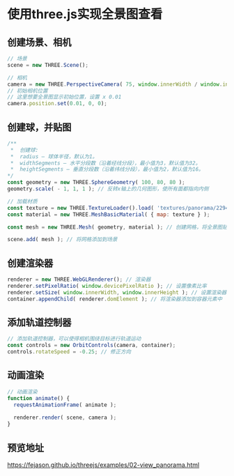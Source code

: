 # 使用three.js实现全景图查看

## 创建场景、相机
```javascript
// 场景
scene = new THREE.Scene();

// 相机
camera = new THREE.PerspectiveCamera( 75, window.innerWidth / window.innerHeight, 1, 1100 );
// 初始相机位置
// 这里想要全景图显示初始位置，设置 x 0.01
camera.position.set(0.01, 0, 0);

```

## 创建球，并贴图

```javascript
/**
 *  创建球:
 *	radius — 球体半径，默认为1。
 *	widthSegments — 水平分段数（沿着经线分段），最小值为3，默认值为32。
 *	heightSegments — 垂直分段数（沿着纬线分段），最小值为2，默认值为16。
*/
const geometry = new THREE.SphereGeometry( 100, 80, 80 );
geometry.scale( - 1, 1, 1 ); // 反转x轴上的几何图形，使所有面都指向内侧

// 加载材质
const texture = new THREE.TextureLoader().load( 'textures/panorama/2294472375_24a3b8ef46_o.jpg' );
const material = new THREE.MeshBasicMaterial( { map: texture } );

const mesh = new THREE.Mesh( geometry, material ); // 创建网格，将全景图贴在球上

scene.add( mesh ); // 将网格添加到场景

```

## 创建渲染器

```javascript
renderer = new THREE.WebGLRenderer(); // 渲染器
renderer.setPixelRatio( window.devicePixelRatio ); // 设置像素比率
renderer.setSize( window.innerWidth, window.innerHeight ); // 设置渲染器大小
container.appendChild( renderer.domElement ); // 将渲染器添加到容器元素中
```

## 添加轨道控制器

```javascript
// 添加轨道控制器，可以使得相机围绕目标进行轨道运动
const controls = new OrbitControls(camera, container);
controls.rotateSpeed = -0.25; // 修正方向
```

## 动画渲染
```javascript
// 动画渲染
function animate() {
  requestAnimationFrame( animate );
  
  renderer.render( scene, camera );
}
```

## 预览地址
https://fejason.github.io/threejs/examples/02-view_panorama.html